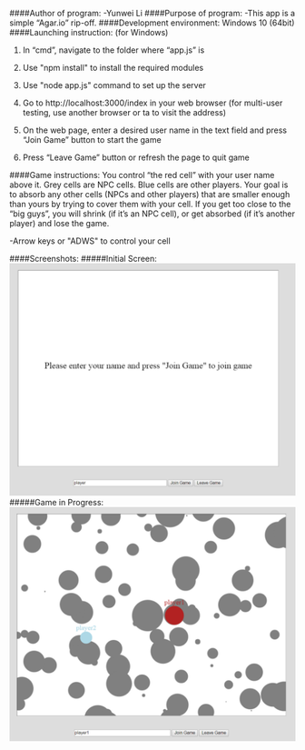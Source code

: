 ####Author of program: 
-Yunwei Li
####Purpose of program:
-This app is a simple “Agar.io” rip-off.
####Development environment: 
Windows 10 (64bit)
####Launching instruction: (for Windows)
1. In “cmd”, navigate to the folder where “app.js” is

2. Use "npm install" to install the required modules

3. Use "node app.js" command to set up the server

4. Go to http://localhost:3000/index in your web browser (for multi-user testing, use another browser or ta to visit the address)

5. On the web page, enter a desired user name in the text field and press “Join Game” button to start the game

6. Press “Leave Game” button or refresh the page to quit game

####Game instructions:
You control “the red cell” with your user name above it. Grey cells are NPC cells. Blue cells are other players. Your goal is to absorb any other cells (NPCs and other players) that are smaller enough than yours by trying to cover them with your cell. If you get too close to the “big guys”, you will shrink (if it’s an NPC cell), or get absorbed (if it’s another player) and lose the game. 

-Arrow keys or "ADWS" to control your cell

####Screenshots:
#####Initial Screen:
![](https://github.com/TunaButter/Agar-io-Rip-off/blob/master/screenshots/iniScreen.png)
#####Game in Progress:
![](https://github.com/TunaButter/Agar-io-Rip-off/blob/master/screenshots/inProgress.png)
 

